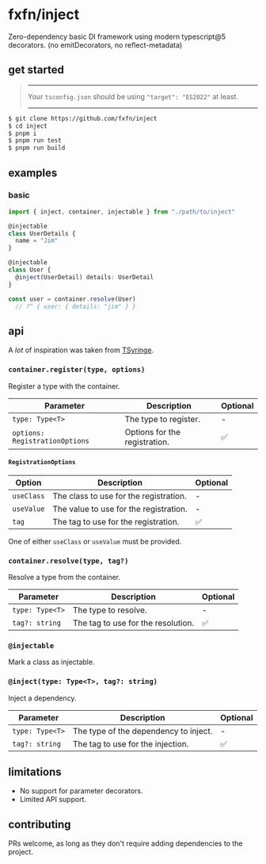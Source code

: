 # fxfn/inject

Zero-dependency basic DI framework using modern typescript@5 decorators. (no emitDecorators, no reflect-metadata)

## get started

> *******************************************************************
> Your `tsconfig.json` should be using `"target": "ES2022"` at least.
> *******************************************************************

```bash
$ git clone https://github.com/fxfn/inject
$ cd inject
$ pnpm i
$ pnpm run test
$ pnpm run build
```

## examples

### basic

```ts
import { inject, container, injectable } from "./path/to/inject"

@injectable
class UserDetails {
  name = "Jim"
}

@injectable
class User {
  @inject(UserDetail) details: UserDetail
}

const user = container.resolve(User)
  // ?^ { user: { details: "jim" } }
```

## api

A *lot* of inspiration was taken from [TSyringe](https://github.com/microsoft/tsyringe).

### `container.register(type, options)`

Register a type with the container.

| Parameter | Description | Optional |
| --------- | ----------- | -------- |
| `type: Type<T>` | The type to register. | - |
| `options: RegistrationOptions` | Options for the registration. | ✅ |

#### `RegistrationOptions`

| Option | Description | Optional |
| ------ | ----------- | -------- |
| `useClass` | The class to use for the registration. | - |
| `useValue` | The value to use for the registration. | - |
| `tag` | The tag to use for the registration. | ✅ |

One of either `useClass` or `useValue` must be provided.

### `container.resolve(type, tag?)`

Resolve a type from the container.

| Parameter | Description | Optional |
| --------- | ----------- | -------- |
| `type: Type<T>` | The type to resolve. | - |
| `tag?: string` | The tag to use for the resolution. | ✅ |

### `@injectable`

Mark a class as injectable.

### `@inject(type: Type<T>, tag?: string)`

Inject a dependency.

| Parameter | Description | Optional |
| --------- | ----------- | -------- |
| `type: Type<T>` | The type of the dependency to inject. | - |
| `tag?: string` | The tag to use for the injection. | ✅ |


## limitations

- No support for parameter decorators.
- Limited API support.

## contributing

PRs welcome, as long as they don't require adding dependencies to the project.